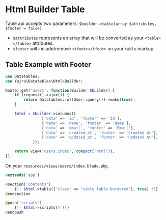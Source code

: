 # Html Builder Table

Table api accepts two parameters: `$builder->table(array $attributes, $footer = false)`
- `$attributes` represents an array that will be converted as your `<table></table>` attributes.
- `$footer` will include/remove `<tfoot></tfoot>` on your `table` markup.

<a name="example"></a>
## Table Example with Footer

```php
use Datatables;
use Yajra\Datatables\Html\Builder;

Route::get('users', function(Builder $builder) {
	if (request()->ajax()) {
        return Datatables::of(User::query())->make(true);
    }

	$html = $builder->columns([
	        	['data' => 'id', 'footer' => 'Id'],
		        ['data' => 'name', 'footer' => 'Name'],
		        ['data' => 'email', 'footer' => 'Email'],
		        ['data' => 'created_at', 'footer' => 'Created At'],
		        ['data' => 'updated_at', 'footer' => 'Updated At'),
	        ]);

	return view('users.index', compact('html'));
});
```

On your `resources/views/users/index.blade.php`.

```php
@extends('app')

@section('contents')
    {!! $html->table(['class' => 'table table-bordered'], true) !!}
@endsection

@push('scripts')
    {!! $html->scripts() !!}
@endpush
```
